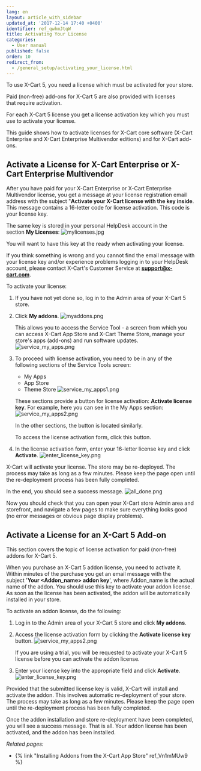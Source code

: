 ```yaml
---
lang: en
layout: article_with_sidebar
updated_at: '2017-12-14 17:40 +0400'
identifier: ref_qwhmJtqW
title: Activating Your License
categories:
  - User manual
published: false
order: 10
redirect_from:
  - /general_setup/activating_your_license.html
---
```

To use X-Cart 5, you need a license which must be activated for your store. 

Paid (non-free) add-ons for X-Cart 5 are also provided with licenses that require activation.

For each X-Cart 5 license you get a license activation key which you must use to activate your license. 

This guide shows how to activate licenses for X-Cart core software (X-Cart Enterprise and X-Cart Enterprise Multivendor editions) and for X-Cart add-ons.

## Activate a License for X-Cart Enterprise or X-Cart Enterprise Multivendor

After you have paid for your X-Cart Enterprise or X-Cart Enterprise Multivendor license, you get a message at your license registration email address with the subject "**Activate your X-Cart license with the key inside**. This message contains a 16-letter code for license activation. This code is your license key. 

The same key is stored in your personal HelpDesk account in the section **My Licenses**:
![mylicenses.jpg]({{site.baseurl}}/attachments/ref_qwhmJtqW/mylicenses.jpg)

You will want to have this key at the ready when activating your license. 

If you think something is wrong and you cannot find the email message with your license key and/or experience problems logging in to your HelpDesk account, please contact X-Cart's Customer Service at **[support@x-cart.com](mailto:support@x-cart.com)**.
 
To activate your license:

1. If you have not yet done so, log in to the Admin area of your X-Cart 5 store.

2. Click **My addons**.
   ![myaddons.png]({{site.baseurl}}/attachments/ref_qwhmJtqW/myaddons.png)
       
   This allows you to access the Service Tool - a screen from which you can access X-Cart App Store and X-Cart Theme Store, manage your store's apps (add-ons) and run software updates. 
   ![service_my_apps.png]({{site.baseurl}}/attachments/ref_qwhmJtqW/service_my_apps.png)

3. To proceed with license activation, you need to be in any of the following sections of the Service Tools screen:
   * My Apps 
   * App Store
   * Theme Store
   ![service_my_apps1.png]({{site.baseurl}}/attachments/ref_qwhmJtqW/service_my_apps1.png)
   
   These sections provide a button for license activation: **Activate license key**. For example, here you can see in the My Apps section:
   ![service_my_apps2.png]({{site.baseurl}}/attachments/ref_qwhmJtqW/service_my_apps2.png)
   
   In the other sections, the button is located similarly.
   
   To access the license activation form, click this button.

2. In the license activation form, enter your 16-letter license key and click **Activate**. 
   ![enter_license_key.png]({{site.baseurl}}/attachments/ref_qwhmJtqW/enter_license_key.png)

X-Cart will activate your license. The store may be re-deployed. The process may take as long as a few minutes. Please keep the page open until the re-deployment process has been fully completed.

In the end, you should see a success message.
       ![all_done.png]({{site.baseurl}}/attachments/ref_qwhmJtqW/all_done.png)

Now you should check that you can open your X-Cart store Admin area and storefront, and navigate a few pages to make sure everything looks good (no error messages or obvious page display problems). 
        

## Activate a License for an X-Cart 5 Add-on

This section covers the topic of license activation for paid (non-free) addons for X-Cart 5.

When you purchase an X-Cart 5 addon license, you need to activate it. Within minutes of the purchase you get an email message with the subject '**Your <Addon_name> addon key**', where Addon_name is the actual name of the addon. You should use this key to activate your addon license. As soon as the license has been activated, the addon will be automatically installed in your store.

To activate an addon license, do the following:

1.  Log in to the Admin area of your X-Cart 5 store and click **My addons**.

2.  Access the license activation form by clicking the **Activate license key** button. 
     ![service_my_apps2.png]({{site.baseurl}}/attachments/ref_qwhmJtqW/service_my_apps2.png)
   
    If you are using a trial, you will be requested to activate your X-Cart 5 license before you can activate the addon license.

3.  Enter your license key into the appropriate field and click **Activate**.
    ![enter_license_key.png]({{site.baseurl}}/attachments/ref_qwhmJtqW/enter_license_key.png)

Provided that the submitted license key is valid, X-Cart will install and activate the addon. 
This involves automatic re-deployment of your store. The process may take as long as a few minutes. Please keep the page open until the re-deployment process has been fully completed.

Once the addon installation and store re-deployment have been completed, you will see a success message. That is all. Your addon license has been activated, and the addon has been installed. 

_Related pages:_

*   {% link "Installing Addons from the X-Cart App Store" ref_Vn1mMUw9 %}
